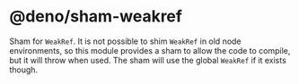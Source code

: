 # @deno/sham-weakref

Sham for `WeakRef`. It is not possible to shim `WeakRef` in old node
environments, so this module provides a sham to allow the code to compile, but
it will throw when used. The sham will use the global `WeakRef` if it exists
though.
